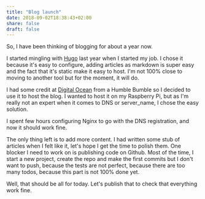 ```yaml
---
title: "Blog launch"
date: 2018-09-02T18:38:43+02:00
share: false
draft: false
---
```


So, I have been thinking of blogging for about a year now.

I started mingling with [Hugo](https://github.com/gohugoio/hugo) last year when I started my job.
I chose it because it's easy to configure, 
adding articles as markdown is super easy 
and the fact that it's static make it easy to host.
I'm not 100% close to moving to another tool
but for the moment, it will do.

I had some credit at [Digital Ocean](https://www.digitalocean.com/)
from a Humble Bumble so I decided to use it to host the blog.
I wanted to host it on my Raspberry Pi,
but as I'm really not an expert when it comes to DNS or server\_name,
I chose the easy solution.

I spent few hours configuring Nginx to go with the DNS registration,
and now it should work fine.

The only thing left is to add more content.
I had written some stub of articles when I felt like it,
let's hope I get the time to polish them.
One blocker I need to work on is publishing code on Github.
Most of the time, I start a new project,
create the repo and make the first commits
but I don't want to push,
because the tests are not perfect,
because there are too many todos,
because this part is not 100% done yet.

Well, that should be all for today.
Let's publish that to check that everything work fine.
